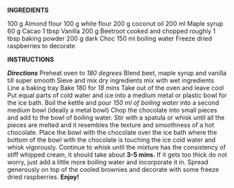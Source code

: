 **INGREDIENTS**
 
100 g Almond flour
100 g white flour
200 g coconut oil
200 ml Maple syrup
60 g Cacao
1 tbsp Vanilla
200 g Beetroot cooked and chopped roughly
1 tbsp baking powder
200 g dark Choc
150 ml boiling water
Freeze dried raspberries to decorate

**INSTRUCTIONS**
 
**_Directions_**
Preheat oven to _180 degrees_
Blend beet, maple syrup and vanilla till super smooth
Sieve and mix dry ingredients mix with wet ingredients
Line a baking tray
Bake 180 for _18 mins_
Take out of the oven and leave cool
Put equal parts of cold water and ice into a medium metal or plastic bowl for the ice bath.
Boil the kettle and pour _150 ml of boiling water_ into a second medium bowl (ideally a metal bowl)
Chop the chocolate into small pieces and add to the bowl of boiling water. Stir with a spatula or whisk until all the pieces are melted and it resembles the texture and smoothness of a hot chocolate.
Place the bowl with the chocolate over the ice bath where the bottom of the bowl with the chocolate is touching the ice cold water and whisk vigorously. Continue to whisk until the mixture has the consistency of stiff whipped cream, it should take about **3-5 mins.**
If it gets too thick do not worry, just add a little more boiling water and incorporate it in.
Spread generously on top of the cooled brownies and decorate with some freeze dried raspberries. **Enjoy!**
